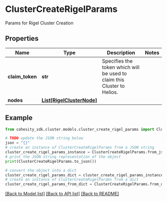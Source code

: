 # ClusterCreateRigelParams

Params for Rigel Cluster Creation

## Properties

Name | Type | Description | Notes
------------ | ------------- | ------------- | -------------
**claim_token** | **str** | Specifies the token which will be used to claim this Cluster to Helios. | 
**nodes** | [**List[RigelClusterNode]**](RigelClusterNode.md) |  | 

## Example

```python
from cohesity_sdk.cluster.models.cluster_create_rigel_params import ClusterCreateRigelParams

# TODO update the JSON string below
json = "{}"
# create an instance of ClusterCreateRigelParams from a JSON string
cluster_create_rigel_params_instance = ClusterCreateRigelParams.from_json(json)
# print the JSON string representation of the object
print(ClusterCreateRigelParams.to_json())

# convert the object into a dict
cluster_create_rigel_params_dict = cluster_create_rigel_params_instance.to_dict()
# create an instance of ClusterCreateRigelParams from a dict
cluster_create_rigel_params_from_dict = ClusterCreateRigelParams.from_dict(cluster_create_rigel_params_dict)
```
[[Back to Model list]](../README.md#documentation-for-models) [[Back to API list]](../README.md#documentation-for-api-endpoints) [[Back to README]](../README.md)


